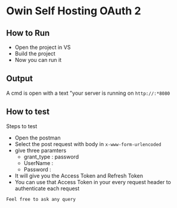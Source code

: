 # Owin Self Hosting OAuth 2

## How to Run
* Open the project in VS
* Build the project
* Now you can run it

## Output

A cmd is open with a text "your server is running on `http://:*8080`

## How to test

Steps to test

* Open the postman 
* Select the post request with body in `x-www-form-urlencoded`
* give three paramters
    * grant_type :  password
    * UserName : <your-username>
    * Password : <your-password>
* It will give you the Access Token and Refresh Token
* You can use that Access Token in your every request header to authenticate each request

`Feel free to ask any query` 
